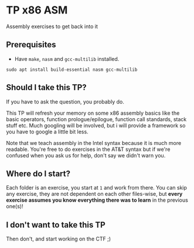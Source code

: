 # TP x86 ASM
Assembly exercises to get back into it

## Prerequisites
- Have `make`, `nasm` and `gcc-multilib` installed.
```
sudo apt install build-essential nasm gcc-multilib
```

## Should I take this TP?
If you have to ask the question, you probably do.

This TP will refresh your memory on some x86 assembly basics like the basic
operators, function prologue/epilogue, function call standards, stack stuff etc.
Much googling will be involved, but i will provide a framework so you have to
google a little bit less.

Note that we teach assembly in the Intel syntax because it is much more
readable. You're free to do exercises in the AT&T syntax but if we're confused
when you ask us for help, don't say we didn't warn you.

## Where do I start?
Each folder is an exercise, you start at `1` and work from there. You can skip
any exercise, they are not dependent on each other files-wise, but **every
exercise assumes you know everything there was to learn** in the previous
one(s)!

## I don't want to take this TP
Then don't, and start working on the CTF ;)
